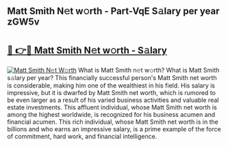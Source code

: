 ## Matt Smith N𝚎t w𝚘rth - Part-VqE S𝚊lary per year zGW5v

# <h2><a href="http://gc4cf4z.nevu.top/?p=Matt+Smith">🔗 👉🔴 Matt Smith N𝚎t w𝚘rth - S𝚊lary</a></h2>

[![Matt Smith N𝚎t W𝚘rth](https://i.imgur.com/Oavwk0R.jpeg)](http://gc4cf4z.nevu.top/?p=Matt+Smith)
What is Matt Smith n𝚎t w𝚘rth? What is Matt Smith s𝚊lary per year?
This financially successful person's Matt Smith net worth is considerable, making him one of the wealthiest in his field. His salary is impressive, but it is dwarfed by Matt Smith net worth, which is rumored to be even larger as a result of his varied business activities and valuable real estate investments. This affluent individual, whose Matt Smith net worth is among the highest worldwide, is recognized for his business acumen and financial acumen. This rich individual, whose Matt Smith net worth is in the billions and who earns an impressive salary, is a prime example of the force of commitment, hard work, and financial intelligence.
